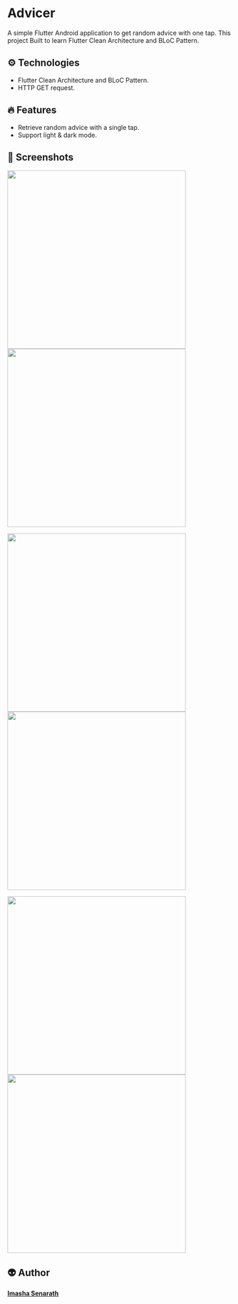 # Advicer
A simple Flutter Android application to get random advice with one tap. This project Built to learn Flutter Clean Architecture and BLoC Pattern.

## ⚙️ Technologies
* Flutter Clean Architecture and BLoC Pattern.
* HTTP GET request.

## 🔥 Features
* Retrieve random advice with a single tap.
* Support light & dark mode.
  
## 📸 Screenshots
<img src="ss/01.png" width="400"/> <img src="ss/02.png" width="400"/>

<img src="ss/03.png" width="400"/> <img src="ss/04.png" width="400"/>

<img src="ss/05.png" width="400"/> <img src="ss/06.png" width="400"/>

## 👽 Author
[**Imasha Senarath**](https://www.imashasenarath.com/)
